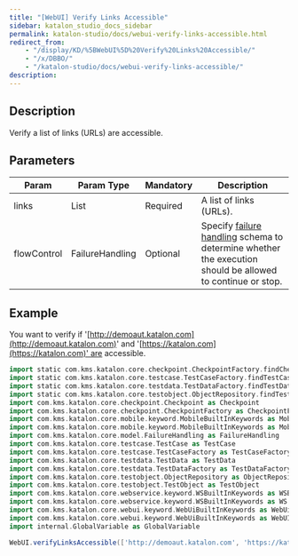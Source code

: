 ```yaml
---
title: "[WebUI] Verify Links Accessible" 
sidebar: katalon_studio_docs_sidebar
permalink: katalon-studio/docs/webui-verify-links-accessible.html 
redirect_from:
    - "/display/KD/%5BWebUI%5D%20Verify%20Links%20Accessible/"
    - "/x/DBBO/"
    - "/katalon-studio/docs/webui-verify-links-accessible/"
description: 
---
```

Description
-----------

Verify a list of links (URLs) are accessible.

Parameters
----------

| Param | Param Type | Mandatory | Description |
| --- | --- | --- | --- |
| links | List | Required | A list of links (URLs). |
| flowControl | FailureHandling | Optional | Specify [failure handling](/x/qAAM) schema to determine whether the execution should be allowed to continue or stop. |

Example
-------

You want to verify if '[http://demoaut.katalon.com](http://demoaut.katalon.com)' and '[https://katalon.com](https://katalon.com)' are accessible.

```groovy
import static com.kms.katalon.core.checkpoint.CheckpointFactory.findCheckpoint
import static com.kms.katalon.core.testcase.TestCaseFactory.findTestCase
import static com.kms.katalon.core.testdata.TestDataFactory.findTestData
import static com.kms.katalon.core.testobject.ObjectRepository.findTestObject
import com.kms.katalon.core.checkpoint.Checkpoint as Checkpoint
import com.kms.katalon.core.checkpoint.CheckpointFactory as CheckpointFactory
import com.kms.katalon.core.mobile.keyword.MobileBuiltInKeywords as MobileBuiltInKeywords
import com.kms.katalon.core.mobile.keyword.MobileBuiltInKeywords as Mobile
import com.kms.katalon.core.model.FailureHandling as FailureHandling
import com.kms.katalon.core.testcase.TestCase as TestCase
import com.kms.katalon.core.testcase.TestCaseFactory as TestCaseFactory
import com.kms.katalon.core.testdata.TestData as TestData
import com.kms.katalon.core.testdata.TestDataFactory as TestDataFactory
import com.kms.katalon.core.testobject.ObjectRepository as ObjectRepository
import com.kms.katalon.core.testobject.TestObject as TestObject
import com.kms.katalon.core.webservice.keyword.WSBuiltInKeywords as WSBuiltInKeywords
import com.kms.katalon.core.webservice.keyword.WSBuiltInKeywords as WS
import com.kms.katalon.core.webui.keyword.WebUiBuiltInKeywords as WebUiBuiltInKeywords
import com.kms.katalon.core.webui.keyword.WebUiBuiltInKeywords as WebUI
import internal.GlobalVariable as GlobalVariable

WebUI.verifyLinksAccessible(['http://demoaut.katalon.com', 'https://katalon.com'])
```